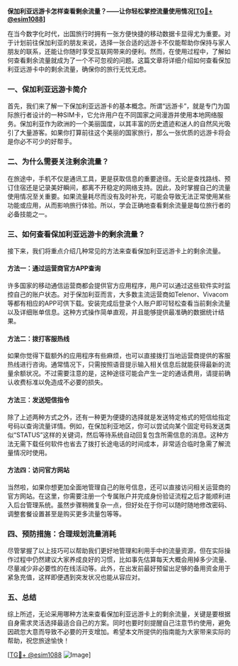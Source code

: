 **保加利亚远游卡怎样查看剩余流量？——让你轻松掌控流量使用情况[[TG💪+ @esim1088](https://t.me/s/esim1088)]**

在当今数字化时代，出国旅行时拥有一张方便快捷的移动数据卡显得尤为重要。对于计划前往保加利亚的朋友来说，选择一张合适的远游卡不仅能帮助你保持与家人朋友的联系，还能让你随时享受互联网带来的便利。然而，在使用过程中，了解如何查看剩余流量就成为了一个不可忽视的问题。这篇文章将详细介绍如何查看保加利亚远游卡中的剩余流量，确保你的旅行无忧无虑。

### 一、保加利亚远游卡简介

首先，我们来了解一下保加利亚远游卡的基本概念。所谓“远游卡”，就是专门为国际旅行者设计的一种SIM卡，它允许用户在不同国家之间漫游并使用本地网络服务。保加利亚作为欧洲的一个美丽国度，以其丰富的历史遗迹和迷人的自然风光吸引了大量游客。如果你打算前往这个美丽的国家旅行，那么一张优质的远游卡将会是你必不可少的好帮手。

### 二、为什么需要关注剩余流量？

在旅途中，手机不仅是通讯工具，更是获取信息的重要途径。无论是查找路线、预订住宿还是记录美好瞬间，都离不开稳定的网络支持。因此，及时掌握自己的流量使用情况至关重要。如果流量耗尽而没有及时补充，可能会导致无法正常使用某些功能或应用，从而影响旅行体验。所以，学会正确地查看剩余流量是每位旅行者的必备技能之一。

### 三、如何查看保加利亚远游卡的剩余流量？

接下来，我们将重点介绍几种常见的方法来查看保加利亚远游卡上的剩余流量。

#### 方法一：通过运营商官方APP查询
许多国家的移动通信运营商都会提供官方应用程序，用户可以通过这些软件实时监控自己的账户状态。对于保加利亚而言，大多数主流运营商如Telenor、Vivacom等都有相应的APP可供下载。安装完成后登录个人账户即可轻松查看当前剩余流量以及详细账单信息。这种方式操作简单直观，并且能够提供最准确的数据统计结果。

#### 方法二：拨打客服热线
如果你觉得下载额外的应用程序有些麻烦，也可以直接拨打当地运营商提供的客服热线进行咨询。通常情况下，只需按照语音提示输入相关信息后就能获得最新的流量余额状况。不过需要注意的是，这种途径可能会产生一定的通话费用，请提前确认收费标准以免造成不必要的损失。

#### 方法三：发送短信指令
除了上述两种方式之外，还有一种更为便捷的选择就是发送特定格式的短信给指定号码以查询流量详情。例如，在保加利亚地区，你可以尝试向某个固定号码发送类似“STATUS”这样的关键词，然后等待系统自动回复包含所需信息的消息。这种方法无需下载任何软件也省去了拨打长途电话的时间成本，非常适合临时急需了解流量情况时使用。

#### 方法四：访问官方网站
当然啦，如果你想更加全面地管理自己的账号信息，还可以直接访问相关运营商的官方网站。在这里，你需要注册一个专属账户并完成身份验证流程之后才能顺利进入后台管理系统。虽然步骤稍微复杂一点，但好处在于你可以随时随地修改密码、调整套餐设置甚至是购买更多流量包等等。

### 四、预防措施：合理规划流量消耗

尽管掌握了以上技巧可以帮助我们更好地管理和利用手中的流量资源，但在实际操作过程中仍然建议大家养成良好的习惯，比如事先估算每天大概会用掉多少流量、尽量减少非必要性的在线活动等。此外，在出发前最好预留出足够的备用资金用于紧急充值，这样即便遇到突发状况也能从容应对。

### 五、总结

综上所述，无论采用哪种方法来查看保加利亚远游卡上的剩余流量，关键是要根据自身需求灵活选择最适合自己的方案。同时也要时刻提醒自己注意节约使用，避免因疏忽大意而导致不必要的开支增加。希望本文所提供的指南能为大家带来实际的帮助，祝您旅途愉快！

[[TG💪+ @esim1088](https://t.me/s/esim1088) ![Image](https://i.postimg.cc/4NQfJmqS/Snipaste-2025-05-13-00-14-12.png)]